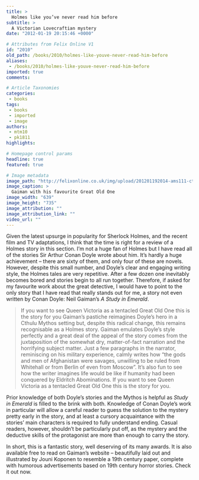 ```yaml
---
title: >
  Holmes like you’ve never read him before
subtitle: >
  A Victorian Lovecraftian mystery
date: "2012-01-19 20:15:46 +0000"

# Attributes from Felix Online V1
id: "2010"
old_path: /books/2010/holmes-like-youve-never-read-him-before
aliases:
 - /books/2010/holmes-like-youve-never-read-him-before
imported: true
comments:

# Article Taxonomies
categories:
 - books
tags:
 - books
 - imported
 - image
authors:
 - mtm10
 - pk1811
highlights:

# Homepage control params
headline: true
featured: true

# Image metadata
image_path: "http://felixonline.co.uk/img/upload/201201192014-ams111-cthulugaiman.jpg"
image_caption: >
  Gaiman with his favourite Great Old One
image_width: "639"
image_height: "735"
image_attribution: ""
image_attribution_link: ""
video_url: ""
---
```


Given the latest upsurge in popularity for Sherlock Holmes, and the recent film and TV adaptations, I think that the time is right for a review of a Holmes story in this section. I’m not a huge fan of Holmes but I have read all of the stories Sir Arthur Conan Doyle wrote about him. It’s hardly a huge achievement – there are sixty of them, and only four of these are novels. However, despite this small number, and Doyle’s clear and engaging writing style, the Holmes tales are very repetitive. After a few dozen one inevitably becomes bored and stories begin to all run together. Therefore, if asked for my favourite work about the great detective, I would have to point to the only story that I have read that really stands out for me, a story not even written by Conan Doyle: Neil Gaiman’s _A Study in Emerald_.
> If you want to see Queen Victoria as a tentacled Great Old One this is the story for you
Gaiman’s pastiche reimagines Doyle’s hero in a Cthulu Mythos setting but, despite this radical change, this remains recognisable as a Holmes story. Gaiman emulates Doyle’s style perfectly and a great deal of the appeal of the story comes from the juxtaposition of the somewhat dry, matter-of-fact narration and the horrifying subject matter. Just a few paragraphs in the narrator, reminiscing on his military experience, calmly writes how “the gods and men of Afghanistan were savages, unwilling to be ruled from Whitehall or from Berlin of even from Moscow”. It’s also fun to see how the writer imagines life would be like if humanity had been conquered by Eldritch Abominations. If you want to see Queen Victoria as a tentacled Great Old One this is the story for you.

Prior knowledge of both Doyle’s stories and the Mythos is helpful as _Study in Emerald_ is filled to the brink with both. Knowledge of Conan Doyle’s work in particular will allow a careful reader to guess the solution to the mystery pretty early in the story, and at least a cursory acquaintance with the stories’ main characters is required to fully understand ending. Casual readers, however, shouldn’t be particularly put off, as the mystery and the deductive skills of the protagonist are more than enough to carry the story.

In short, this is a fantastic story, well deserving of its many awards. It is also available free to read on Gaiman’s website – beautifully laid out and illustrated by Jouni Koponen to resemble a 19th century paper, complete with humorous advertisements based on 19th century horror stories. Check it out now.
